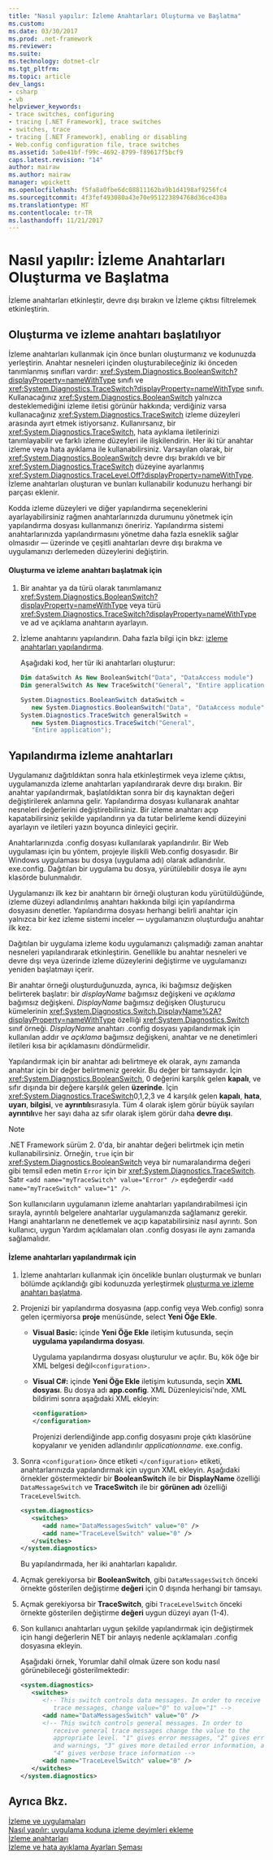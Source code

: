 ```yaml
---
title: "Nasıl yapılır: İzleme Anahtarları Oluşturma ve Başlatma"
ms.custom: 
ms.date: 03/30/2017
ms.prod: .net-framework
ms.reviewer: 
ms.suite: 
ms.technology: dotnet-clr
ms.tgt_pltfrm: 
ms.topic: article
dev_langs:
- csharp
- vb
helpviewer_keywords:
- trace switches, configuring
- tracing [.NET Framework], trace switches
- switches, trace
- tracing [.NET Framework], enabling or disabling
- Web.config configuration file, trace switches
ms.assetid: 5a0e41bf-f99c-4692-8799-f89617f5bcf9
caps.latest.revision: "14"
author: mairaw
ms.author: mairaw
manager: wpickett
ms.openlocfilehash: f5fa8a0fbe6dc08811162ba9b1d4198af9256fc4
ms.sourcegitcommit: 4f3fef493080a43e70e951223894768d36ce430a
ms.translationtype: MT
ms.contentlocale: tr-TR
ms.lasthandoff: 11/21/2017
---
```

# <a name="how-to-create-initialize-and-configure-trace-switches"></a>Nasıl yapılır: İzleme Anahtarları Oluşturma ve Başlatma
İzleme anahtarları etkinleştir, devre dışı bırakın ve İzleme çıktısı filtrelemek etkinleştirin.  
  
<a name="create"></a>   
## <a name="creating-and-initializing-a-trace-switch"></a>Oluşturma ve izleme anahtarı başlatılıyor  
 İzleme anahtarları kullanmak için önce bunları oluşturmanız ve kodunuzda yerleştirin. Anahtar nesneleri içinden oluşturabileceğiniz iki önceden tanımlanmış sınıfları vardır: <xref:System.Diagnostics.BooleanSwitch?displayProperty=nameWithType> sınıfı ve <xref:System.Diagnostics.TraceSwitch?displayProperty=nameWithType> sınıfı. Kullanacağınız <xref:System.Diagnostics.BooleanSwitch> yalnızca desteklemediğini izleme iletisi görünür hakkında; verdiğiniz varsa kullanacağınız <xref:System.Diagnostics.TraceSwitch> izleme düzeyleri arasında ayırt etmek istiyorsanız. Kullanırsanız, bir <xref:System.Diagnostics.TraceSwitch>, hata ayıklama iletilerinizi tanımlayabilir ve farklı izleme düzeyleri ile ilişkilendirin. Her iki tür anahtar izleme veya hata ayıklama ile kullanabilirsiniz. Varsayılan olarak, bir <xref:System.Diagnostics.BooleanSwitch> devre dışı bırakıldı ve bir <xref:System.Diagnostics.TraceSwitch> düzeyine ayarlanmış <xref:System.Diagnostics.TraceLevel.Off?displayProperty=nameWithType>. İzleme anahtarları oluşturan ve bunları kullanabilir kodunuzu herhangi bir parçası eklenir.  
  
 Kodda izleme düzeyleri ve diğer yapılandırma seçeneklerini ayarlayabilirsiniz rağmen anahtarlarınızda durumunu yönetmek için yapılandırma dosyası kullanmanızı öneririz. Yapılandırma sistemi anahtarlarınızda yapılandırmasını yönetme daha fazla esneklik sağlar olmasıdır — üzerinde ve çeşitli anahtarları devre dışı bırakma ve uygulamanızı derlemeden düzeylerini değiştirin.  
  
#### <a name="to-create-and-initialize-a-trace-switch"></a>Oluşturma ve izleme anahtarı başlatmak için  
  
1.  Bir anahtar ya da türü olarak tanımlamanız <xref:System.Diagnostics.BooleanSwitch?displayProperty=nameWithType> veya türü <xref:System.Diagnostics.TraceSwitch?displayProperty=nameWithType> ve ad ve açıklama anahtarın ayarlayın.  
  
2.  İzleme anahtarını yapılandırın. Daha fazla bilgi için bkz: [izleme anahtarları yapılandırma](#configure).  
  
     Aşağıdaki kod, her tür iki anahtarları oluşturur:  
  
    ```vb  
    Dim dataSwitch As New BooleanSwitch("Data", "DataAccess module")  
    Dim generalSwitch As New TraceSwitch("General", "Entire application")  
    ```  
  
    ```csharp  
    System.Diagnostics.BooleanSwitch dataSwitch =   
       new System.Diagnostics.BooleanSwitch("Data", "DataAccess module");  
    System.Diagnostics.TraceSwitch generalSwitch =   
       new System.Diagnostics.TraceSwitch("General",   
       "Entire application");  
    ```  
  
<a name="configure"></a>   
## <a name="configuring-trace-switches"></a>Yapılandırma izleme anahtarları  
 Uygulamanız dağıtıldıktan sonra hala etkinleştirmek veya izleme çıktısı, uygulamanızda izleme anahtarları yapılandırarak devre dışı bırakın. Bir anahtar yapılandırmak, başlatıldıktan sonra bir dış kaynaktan değeri değiştirilerek anlamına gelir. Yapılandırma dosyası kullanarak anahtar nesneleri değerlerini değiştirebilirsiniz. Bir izleme anahtarı açıp kapatabilirsiniz şekilde yapılandırın ya da tutar belirleme kendi düzeyini ayarlayın ve iletileri yazın boyunca dinleyici geçirir.  
  
 Anahtarlarınızda .config dosyası kullanılarak yapılandırılır. Bir Web uygulaması için bu yöntem, projeyle ilişkili Web.config dosyasıdır. Bir Windows uygulaması bu dosya (uygulama adı) olarak adlandırılır. exe.config. Dağıtılan bir uygulama bu dosya, yürütülebilir dosya ile aynı klasörde bulunmalıdır.  
  
 Uygulamanızı ilk kez bir anahtarın bir örneği oluşturan kodu yürütüldüğünde, izleme düzeyi adlandırılmış anahtarı hakkında bilgi için yapılandırma dosyasını denetler. Yapılandırma dosyası herhangi belirli anahtar için yalnızca bir kez izleme sistemi inceler — uygulamanızın oluşturduğu anahtar ilk kez.  
  
 Dağıtılan bir uygulama izleme kodu uygulamanızı çalışmadığı zaman anahtar nesneleri yapılandırarak etkinleştirin. Genellikle bu anahtar nesneleri ve devre dışı veya üzerinde izleme düzeylerini değiştirme ve uygulamanızı yeniden başlatmayı içerir.  
  
 Bir anahtar örneği oluşturduğunuzda, ayrıca, iki bağımsız değişken belirterek başlatır: bir *displayName* bağımsız değişkeni ve *açıklama* bağımsız değişkeni. *DisplayName* bağımsız değişken Oluşturucu kümelerinin <xref:System.Diagnostics.Switch.DisplayName%2A?displayProperty=nameWithType> özelliği <xref:System.Diagnostics.Switch> sınıf örneği. *DisplayName* anahtarı .config dosyası yapılandırmak için kullanılan addır ve *açıklama* bağımsız değişkeni, anahtar ve ne denetimleri iletileri kısa bir açıklamasını döndürmelidir.  
  
 Yapılandırmak için bir anahtar adı belirtmeye ek olarak, aynı zamanda anahtar için bir değer belirtmeniz gerekir. Bu değer bir tamsayıdır. İçin <xref:System.Diagnostics.BooleanSwitch>, 0 değerini karşılık gelen **kapalı**, ve sıfır dışında bir değere karşılık gelen **üzerinde**. İçin <xref:System.Diagnostics.TraceSwitch>0,1,2,3 ve 4 karşılık gelen **kapalı**, **hata**, **uyarı**, **bilgisi**, ve **ayrıntılı**sırasıyla. Tüm 4 olarak işlem görür büyük sayıları **ayrıntılı**ve her sayı daha az sıfır olarak işlem görür daha **devre dışı**.  
  
> [!NOTE]
>  .NET Framework sürüm 2. 0'da, bir anahtar değeri belirtmek için metin kullanabilirsiniz. Örneğin, `true` için bir <xref:System.Diagnostics.BooleanSwitch> veya bir numaralandırma değeri gibi temsil eden metin `Error` için bir <xref:System.Diagnostics.TraceSwitch>. Satır `<add name="myTraceSwitch" value="Error" />` eşdeğerdir `<add name="myTraceSwitch" value="1" />`.  
  
 Son kullanıcıların uygulamanın izleme anahtarları yapılandırabilmesi için sırayla, ayrıntılı belgelere anahtarlar uygulamanızda sağlamanız gerekir. Hangi anahtarların ne denetlemek ve açıp kapatabilirsiniz nasıl ayrıntı. Son kullanıcı, uygun Yardım açıklamaları olan .config dosyası ile aynı zamanda sağlamalıdır.  
  
#### <a name="to-configure-trace-switches"></a>İzleme anahtarları yapılandırmak için  
  
1.  İzleme anahtarları kullanmak için öncelikle bunları oluşturmak ve bunları bölümde açıklandığı gibi kodunuzda yerleştirmek [oluşturma ve izleme anahtarı başlatma](#create).  
  
2.  Projenizi bir yapılandırma dosyasına (app.config veya Web.config) sonra gelen içermiyorsa **proje** menüsünde, select **Yeni Öğe Ekle**.  
  
    -   **Visual Basic:** içinde **Yeni Öğe Ekle** iletişim kutusunda, seçin **uygulama yapılandırma dosyası**.  
  
         Uygulama yapılandırma dosyası oluşturulur ve açılır. Bu, kök öğe bir XML belgesi değil`<configuration>.`  
  
    -   **Visual C#:** içinde **Yeni Öğe Ekle** iletişim kutusunda, seçin **XML dosyası**. Bu dosya adı **app.config**. XML Düzenleyicisi'nde, XML bildirimi sonra aşağıdaki XML ekleyin:  
  
        ```xml  
        <configuration>  
        </configuration>  
        ```  
  
         Projenizi derlendiğinde app.config dosyasını proje çıktı klasörüne kopyalanır ve yeniden adlandırılır *applicationname*. exe.config.  
  
3.  Sonra `<configuration>` önce etiketi `</configuration>` etiketi, anahtarlarınızda yapılandırmak için uygun XML ekleyin. Aşağıdaki örnekler göstermektedir bir **BooleanSwitch** ile bir **DisplayName** özelliği `DataMessageSwitch` ve **TraceSwitch** ile bir **görünen adı**  özelliği `TraceLevelSwitch`.  
  
    ```xml  
    <system.diagnostics>  
       <switches>  
          <add name="DataMessagesSwitch" value="0" />  
          <add name="TraceLevelSwitch" value="0" />  
       </switches>  
    </system.diagnostics>  
    ```  
  
     Bu yapılandırmada, her iki anahtarları kapalıdır.  
  
4.  Açmak gerekiyorsa bir **BooleanSwitch**, gibi `DataMessagesSwitch` önceki örnekte gösterilen değiştirme **değeri** için 0 dışında herhangi bir tamsayı.  
  
5.  Açmak gerekiyorsa bir **TraceSwitch**, gibi `TraceLevelSwitch` önceki örnekte gösterilen değiştirme **değeri** uygun düzeyi ayarı (1-4).  
  
6.  Son kullanıcı anahtarları uygun şekilde yapılandırmak için değiştirmek için hangi değerlerin NET bir anlayış nedenle açıklamaları .config dosyasına ekleyin.  
  
     Aşağıdaki örnek, Yorumlar dahil olmak üzere son kodu nasıl görünebileceği gösterilmektedir:  
  
    ```xml  
    <system.diagnostics>  
       <switches>  
          <!-- This switch controls data messages. In order to receive data   
             trace messages, change value="0" to value="1" -->  
          <add name="DataMessagesSwitch" value="0" />  
          <!-- This switch controls general messages. In order to   
             receive general trace messages change the value to the   
             appropriate level. "1" gives error messages, "2" gives errors   
             and warnings, "3" gives more detailed error information, and   
             "4" gives verbose trace information -->  
          <add name="TraceLevelSwitch" value="0" />  
       </switches>  
    </system.diagnostics>  
    ```  
  
## <a name="see-also"></a>Ayrıca Bkz.  
 [İzleme ve uygulamaları](../../../docs/framework/debug-trace-profile/tracing-and-instrumenting-applications.md)  
 [Nasıl yapılır: uygulama koduna izleme deyimleri ekleme](../../../docs/framework/debug-trace-profile/how-to-add-trace-statements-to-application-code.md)  
 [İzleme anahtarları](../../../docs/framework/debug-trace-profile/trace-switches.md)  
 [İzleme ve hata ayıklama Ayarları Şeması](../../../docs/framework/configure-apps/file-schema/trace-debug/index.md)
